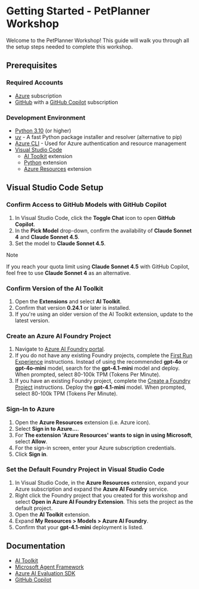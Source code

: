 # Getting Started - PetPlanner Workshop

Welcome to the PetPlanner Workshop! This guide will walk you through all the setup steps needed to complete this workshop.

## Prerequisites

### Required Accounts

- [Azure](https://signup.azure.com/) subscription
- [GitHub](https://www.github.com) with a [GitHub Copilot](https://github.com/github-copilot/signup) subscription

### Development Environment

- [Python 3.10](https://www.python.org/downloads/) (or higher)
- [uv](https://docs.astral.sh/uv/#installation) - A fast Python package installer and resolver (alternative to pip)
- [Azure CLI](https://learn.microsoft.com/cli/azure/install-azure-cli-windows?view=azure-cli-latest&pivots=winget) - Used for Azure authentication and resource management
- [Visual Studio Code](https://code.visualstudio.com/download)
  - [AI Toolkit](https://aka.ms/AIToolkit) extension
  - [Python](https://marketplace.visualstudio.com/items?itemName=ms-python.python) extension
  - [Azure Resources](https://marketplace.visualstudio.com/items?itemName=ms-azuretools.vscode-azureresourcegroups) extension

## Visual Studio Code Setup

### Confirm Access to GitHub Models with GitHub Copilot

1. In Visual Studio Code, click the **Toggle Chat** icon to open **GitHub Copilot**.
1. In the **Pick Model** drop-down, confirm the availability of **Claude Sonnet 4** and **Claude Sonnet 4.5**.
1. Set the model to **Claude Sonnet 4.5**.

> [!NOTE]
> If you reach your quota limit using **Claude Sonnet 4.5** with GitHub Copilot, feel free to use **Claude Sonnet 4** as an alternative.

### Confirm Version of the AI Toolkit

1. Open the **Extensions** and select **AI Toolkit**.
1. Confirm that version **0.24.1** or later is installed.
2. If you're using an older version of the AI Toolkit extension, update to the latest version.

### Create an Azure AI Foundry Project

1. Navigate to [Azure AI Foundry portal](https://ai.azure.com).
2. If you do not have any existing Foundry projects, complete the [First Run Experience](https://learn.microsoft.com/azure/ai-foundry/quickstarts/get-started-code?tabs=azure-ai-foundry#first-run-experience) instructions. Instead of using the recommended **gpt-4o** or **gpt-4o-mini** model, search for the **gpt-4.1-mini** model and deploy. When prompted, select 80-100k TPM (Tokens Per Minute).
3. If you have an existing Foundry project, complete the [Create a Foundry Project](https://learn.microsoft.com/azure/ai-foundry/how-to/create-projects?tabs=ai-foundry)  instructions. Deploy the **gpt-4.1-mini** model. When prompted, select 80-100k TPM (Tokens Per Minute).

### Sign-In to Azure

1. Open the **Azure Resources** extension (i.e. Azure icon).
1. Select **Sign in to Azure…**.
1. For **The extension 'Azure Resources' wants to sign in using Microsoft**, select **Allow**.
1. For the sign-in screen, enter your Azure subscription credentials.
1. Click **Sign in**.

### Set the Default Foundry Project in Visual Studio Code

1. In Visual Studio Code, in the **Azure Resources** extension, expand your Azure subscription and expand the **Azure AI Foundry** service.
1. Right click the Foundry project that you created for this workshop and select **Open in Azure AI Foundry Extension**. This sets the project as the default project.
2. Open the **AI Toolkit** extension.
3. Expand **My Resources > Models > Azure AI Foundry**.
4. Confirm that your **gpt-4.1-mini** deployment is listed.



## Documentation
- [AI Toolkit](https://aka.ms/AIToolkit/doc)
- [Microsoft Agent Framework](https://learn.microsoft.com/agent-framework/)
- [Azure AI Evaluation SDK](https://learn.microsoft.com/azure/ai-foundry/how-to/develop/evaluate-sdk)
- [GitHub Copilot](https://code.visualstudio.com/docs/copilot/overview)
